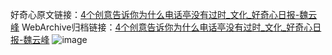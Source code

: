 好奇心原文链接：[4个创意告诉你为什么电话亭没有过时_文化_好奇心日报-魏云峰](https://www.qdaily.com/articles/1299.html)
WebArchive归档链接：[4个创意告诉你为什么电话亭没有过时_文化_好奇心日报-魏云峰](http://web.archive.org/web/20190623145844/https://www.qdaily.com/articles/1299.html)
![image](http://ww3.sinaimg.cn/large/007d5XDply1g3v4cbvic6j30u04gn7wh)